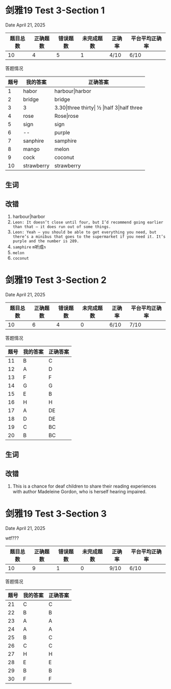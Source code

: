 # 剑雅19 Test 3-Section 1

Date April 21, 2025

|题目总数|正确题数|错误题数|未完成题数|正确率|平台平均正确率|
|---|---|---|---|---|---|
|10|4|5|1|4/10|6/10|

答题情况

|题号|我的答案|正确答案|
|---|---|---|
|1|habor|harbour\|harbor|
|2|bridge|bridge|
|3|3|3.30\|three thirty\| ½ \|half 3\|half three|
|4|rose|Rose\|rose|
|5|sign|sign|
|6|--|purple|
|7|sanphire|samphire|
|8|mango|melon|
|9|cock|coconut|
|10|strawberry|strawberry|

## 生词


## 改错
1. harbour|harbor
3. `Leon: It doesn’t close until four, but I’d recommend going earlier than that – it does run
out of some things.`
6. `Leon: Yeah – you should be able to get everything you need, but there’s a minibus that goes to the supermarket if you need it. It’s purple and the number is 289.`
7. `samphire` `m`听成`n`
8. `melon`
9. `coconut`

# 剑雅19 Test 3-Section 2
Date April 21, 2025

| 题目总数 | 正确题数 | 错误题数 | 未完成题数 | 正确率  | 平台平均正确率 |
| ---- | ---- | ---- | ----- | ---- | ------- |
| 10   | 6    | 4    | 0     | 6/10 | 7/10    |
答题情况

|题号|我的答案|正确答案|
|---|---|---|
|11|B|C|
|12|A|D|
|13|F|F|
|14|G|G|
|15|E|B|
|16|H|H|
|17|A|DE|
|18|D|DE|
|19|C|BC|
|20|B|BC|

## 生词


## 改错
1. This is a chance for deaf children to share their reading experiences with author Madeleine Gordon, who is herself hearing impaired.



# 剑雅19 Test 3-Section 3

Date April 21, 2025

wtf???

|题目总数|正确题数|错误题数|未完成题数|正确率|平台平均正确率|
|---|---|---|---|---|---|
|10|9|1|0|9/10|6/10|

答题情况

|题号|我的答案|正确答案|
|---|---|---|
|21|C|C|
|22|B|B|
|23|A|A|
|24|A|A|
|25|B|C|
|26|C|C|
|27|H|H|
|28|E|E|
|29|B|B|
|30|F|F|